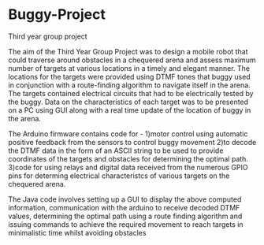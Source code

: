 Buggy-Project
=============

Third year group project

The aim of the Third Year Group Project was to design a mobile robot that could traverse around obstacles in a 
chequered arena and assess maximum number of targets at various locations in a timely and elegant manner. The locations 
for the targets were provided using DTMF tones that buggy used in conjunction with a route-finding algorithm to 
navigate itself in the arena. The targets contained electrical circuits that had to be electrically tested by the buggy. 
Data on the characteristics of each target was to be presented on a PC using GUI along with a real time update of the
location of buggy in the arena.

The Arduino firmware contains code for -
1)motor control using automatic positive feedback from the sensors to control buggy movement 
2)to decode the DTMF data in the form of an ASCII string to be used to provide coordinates of the targets and 
obstacles for determining the optimal path.
3)code for using relays and digital data received from the numerous GPIO pins for determing electrical characteristcs
of various targets on the chequered arena.

The Java code involves setting up a GUI to display the above computed information, communication with the arduino to receive
decoded DTMF values, determining the optimal path using a route finding algorithm and issuing commands to achieve the 
required movement to reach targets in minimalistic time whilst avoiding obstacles
